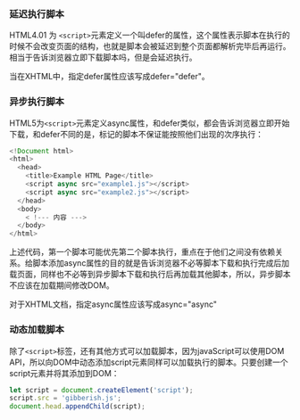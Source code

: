 ### 延迟执行脚本

HTML4.01 为 `<script>`元素定义一个叫defer的属性，这个属性表示脚本在执行的时候不会改变页面的结构，也就是脚本会被延迟到整个页面都解析完毕后再运行。相当于告诉浏览器立即下载脚本吗，但是会延迟执行。

当在XHTML中，指定defer属性应该写成defer="defer"。

### 异步执行脚本
HTML5为`<script>`元素定义async属性，和defer类似，都会告诉浏览器立即开始下载，和defer不同的是，标记的脚本不保证能按照他们出现的次序执行：

```js
<!Document html>
<html>
  <head>
    <title>Example HTML Page</title>
    <script async src="example1.js"></script>
    <script async src="example2.js"></script>
  </head>
  <body>
    < !--- 内容 --->
  </body>
</html>
```
上述代码，第一个脚本可能优先第二个脚本执行，重点在于他们之间没有依赖关系。给脚本添加async属性的目的就是告诉浏览器不必等脚本下载和执行完成后加载页面，同样也不必等到异步脚本下载和执行后再加载其他脚本，所以，异步脚本不应该在加载期间修改DOM。

对于XHTML文档，指定async属性应该写成async="async"

### 动态加载脚本
除了`<script>`标签，还有其他方式可以加载脚本，因为javaScript可以使用DOM API，所以向DOM中动态添加script元素同样可以加载执行的脚本。只要创建一个script元素并将其添加到DOM：
```js
let script = document.createElement('script');
script.src = 'gibberish.js';
document.head.appendChild(script);
```
